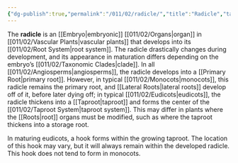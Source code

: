 ```yaml
---
{"dg-publish":true,"permalink":"/011/02/radicle/","title":"Radicle","tags":["BIOL412"],"noteIcon":"1","created":"2024-09-26T13:45:04.125-07:00","updated":"2024-09-26T15:24:52.748-07:00"}
---
```


The **radicle** is an [[Embryo\|embryonic]] [[011/02/Organs\|organ]] in [[011/02/Vascular Plants\|vascular plants]] that develops into its [[011/02/Root System\|root system]]. The radicle drastically changes during development, and its appearance in maturation differs depending on the embryo’s [[011/02/Taxonomic Clades\|clade]]. In all [[011/02/Angiosperms\|angiosperms]], the radicle develops into a [[Primary Root\|primary root]]. However, in typical [[011/02/Monocots\|monocots]], this radicle remains the primary root, and [[Lateral Roots\|lateral roots]] develop off of it, before later dying off; in typical [[011/02/Eudicots\|eudicots]], the radicle thickens into a [[Taproot\|taproot]] and forms the center of the [[011/02/Taproot System\|taproot system]]. This may differ in plants where the [[Roots\|root]] organs must be modified, such as where the taproot thickens into a storage root.

In maturing eudicots, a hook forms within the growing taproot. The location of this hook may vary, but it will always remain within the developed radicle. This hook does not tend to form in monocots.